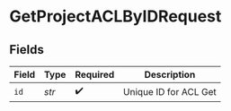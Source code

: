 # GetProjectACLByIDRequest


## Fields

| Field                 | Type                  | Required              | Description           |
| --------------------- | --------------------- | --------------------- | --------------------- |
| `id`                  | *str*                 | :heavy_check_mark:    | Unique ID for ACL Get |